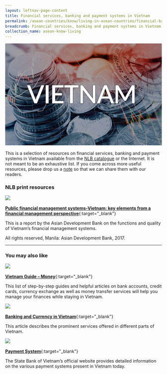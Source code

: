 ```yaml
---
layout: leftnav-page-content
title: Financial services, banking and payment systems in Vietnam
permalink: /asean-countries/know/living-in-asean-countries/financial-banking-payment-in-vietnam/
breadcrumb: Financial services, banking and payment systems in Vietnam
collection_name: asean-know-living
---
```


<img src="/images/asean-living/ASEAN-Vietnam-Banking.jpg" alt="Vietnam banking banner" style="width:800px;" />

This is a selection of resources on financial services, banking and payment systems in Vietnam available from the [NLB catalogue](http://catalogue.nlb.gov.sg/) or the Internet.  It is not meant to be an exhaustive list. If you come across more useful resources, please drop us a [note](https://www.eyeonasia.gov.sg/contact-us/) so that we can share them with our readers.

### **NLB print resources**

<img src="/images/book-covers/Public-financial-management-systems-Vietnam.jpg" style="width:150px;" />

[**Public financial management systems-Vietnam: key elements from a financial management perspective**](http://eservice.nlb.gov.sg/item_holding.aspx?bid=202985908){:target="_blank"}

This is a report by the Asian Development Bank on the functions and quality of Vietnam’s financial management systems.

All rights reserved, Manila: Asian Development Bank, 2017.

---

### **You may also like**

<img src="/images/resources/Article 2.jpg" style="width:180px;" />

[**Vietnam Guide – Money**](https://www.justlanded.com/english/Vietnam/Money){:target="_blank"}

This list of step-by-step guides and helpful articles on bank accounts, credit cards, currency exchange as well as money transfer services will help you manage your finances while staying in Vietnam.

<img src="/images/resources/Article 4.jpg" style="width:180px;" />

[**Banking and Currency in Vietnam**](http://www.saigontoursvietnam.com/Guide/Saigon-Travel-Guide/banking-and-currency-in-vietnam/){:target="_blank"}

This article describes the prominent services offered in different parts of Vietnam.

<img src="/images/resources/Article 1.jpg" style="width:180px;" />

[**Payment System**](https://www.sbv.gov.vn/webcenter/portal/en/home/sbv/paytreasury/paysystem?_afrLoop=442893587637000#%40%3F_afrLoop%3D442893587637000%26centerWidth%3D80%2525%26leftWidth%3D20%2525%26rightWidth%3D0%2525%26showFooter%3Dfalse%26showHeader%3Dfalse%26_adf.ctrl-state%3Dvjrp2r6q_4){:target="_blank"}

The State Bank of Vietnam’s official website provides detailed information on the various payment systems present in Vietnam today.